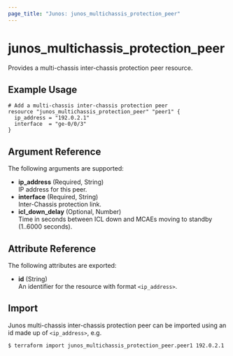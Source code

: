 ```yaml
---
page_title: "Junos: junos_multichassis_protection_peer"
---
```


# junos_multichassis_protection_peer

Provides a multi-chassis inter-chassis protection peer resource.

## Example Usage

```hcl
# Add a multi-chassis inter-chassis protection peer
resource "junos_multichassis_protection_peer" "peer1" {
  ip_address = "192.0.2.1"
  interface  = "ge-0/0/3"
}
```

## Argument Reference

The following arguments are supported:

- **ip_address** (Required, String)  
  IP address for this peer.
- **interface** (Required, String)  
  Inter-Chassis protection link.
- **icl_down_delay** (Optional, Number)  
  Time in seconds between ICL down and MCAEs moving to standby (1..6000 seconds).

## Attribute Reference

The following attributes are exported:

- **id** (String)  
  An identifier for the resource with format `<ip_address>`.

## Import

Junos multi-chassis inter-chassis protection peer can be imported using an id made up of
`<ip_address>`, e.g.

```shell
$ terraform import junos_multichassis_protection_peer.peer1 192.0.2.1
```
